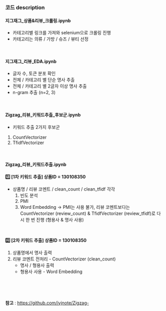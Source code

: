 ### 코드 description
#### 지그재그_상품&리뷰_크롤링.ipynb
- 카테고리별 링크를 가져와 selenium으로 크롤링 진행
- 카테고리는 의류 / 가방 / 슈즈 / 뷰티 선정
<br>


#### 지그재그_리뷰_EDA.ipynb
- 글자 수, 토큰 분포 확인
- 전체 / 카테고리 별 단순 명사 추출
- 전체 / 카테고리 별 2글자 이상 명사 추출
- n-gram 추출 (n=2, 3)
<br>


#### Zigzag_리뷰_키워드추출_후보군.ipynb
- 키워드 추출 2가지 후보군
1. CountVectorizer
2. TfidfVectorizer
<br>


#### Zigzag_리뷰_키워드추출.ipynb
**1️⃣ [1차 키워드 추출] 상품ID = 130108350**
- 상품명 / 리뷰 코멘트 / clean_count / clean_tfidf 각각
  1. 빈도 분석
  2. PMI
  3. Word Embedding
-> PMI는 사용 불가, 리뷰 코멘트보다는 CountVectorizer (review_count) & TfidfVectorizer (review_tfidf)로 다시 한 번 진행 (형용사 & 명사 사용)
<br>

**2️⃣ [2차 키워드 추출] 상품ID = 130108350**
1. 상품명에서 명사 출력    
2. 리뷰 코멘트 전처리 - CountVectorizer (clean_count)    
   - 명사 / 형용사 출력    
   - 형용사 사용 - Word Embedding    
<br>
<br>
<br>

**참고**
: https://github.com/jyjnote/Zigzag-
